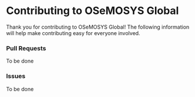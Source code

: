 # Contributing to OSeMOSYS Global

Thank you for contributing to OSeMOSYS Global! The following information will help make contributing easy for everyone involved. 

### Pull Requests 

To be done

### Issues

To be done